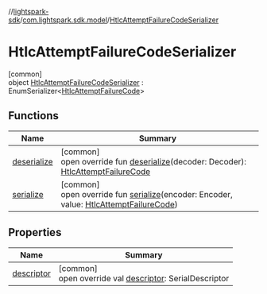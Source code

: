 //[lightspark-sdk](../../../index.md)/[com.lightspark.sdk.model](../index.md)/[HtlcAttemptFailureCodeSerializer](index.md)

# HtlcAttemptFailureCodeSerializer

[common]\
object [HtlcAttemptFailureCodeSerializer](index.md) : EnumSerializer&lt;[HtlcAttemptFailureCode](../-htlc-attempt-failure-code/index.md)&gt;

## Functions

| Name | Summary |
|---|---|
| [deserialize](../-withdrawal-request-status-serializer/index.md#-119773072%2FFunctions%2F-962664521) | [common]<br>open override fun [deserialize](../-withdrawal-request-status-serializer/index.md#-119773072%2FFunctions%2F-962664521)(decoder: Decoder): [HtlcAttemptFailureCode](../-htlc-attempt-failure-code/index.md) |
| [serialize](index.md#-1643455942%2FFunctions%2F-962664521) | [common]<br>open override fun [serialize](index.md#-1643455942%2FFunctions%2F-962664521)(encoder: Encoder, value: [HtlcAttemptFailureCode](../-htlc-attempt-failure-code/index.md)) |

## Properties

| Name | Summary |
|---|---|
| [descriptor](../-withdrawal-request-status-serializer/index.md#-54158242%2FProperties%2F-962664521) | [common]<br>open override val [descriptor](../-withdrawal-request-status-serializer/index.md#-54158242%2FProperties%2F-962664521): SerialDescriptor |
